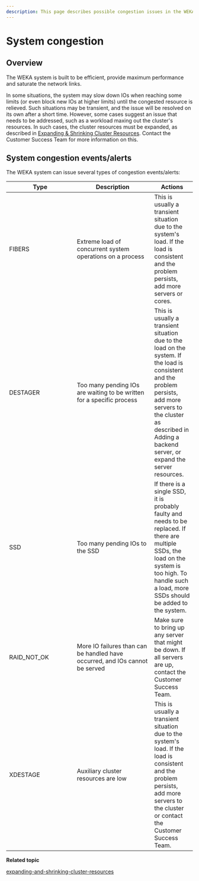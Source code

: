 ```yaml
---
description: This page describes possible congestion issues in the WEKA system.
---
```


# System congestion

## Overview

The WEKA system is built to be efficient, provide maximum performance and saturate the network links.

In some situations, the system may slow down IOs when reaching some limits (or even block new IOs at higher limits) until the congested resource is relieved. Such situations may be transient, and the issue will be resolved on its own after a short time. However, some cases suggest an issue that needs to be addressed, such as a workload maxing out the cluster's resources. In such cases, the cluster resources must be expanded, as described in [Expanding & Shrinking Cluster Resources](expanding-and-shrinking-cluster-resources/). Contact the Customer Success Team for more information on this.

## System congestion events/alerts

The WEKA system can issue several types of congestion events/alerts:

<table><thead><tr><th width="167">Type</th><th width="193">Description</th><th>Actions</th></tr></thead><tbody><tr><td>FIBERS</td><td>Extreme load of concurrent system operations on a process</td><td>This is usually a transient situation due to the system's load. If the load is consistent and the problem persists, add more servers or cores.</td></tr><tr><td>DESTAGER</td><td>Too many pending IOs are waiting to be written for a specific process</td><td>This is usually a transient situation due to the load on the system. If the load is consistent and the problem persists, add more servers to the cluster as described in Adding a backend server, or expand the server resources.</td></tr><tr><td>SSD</td><td>Too many pending IOs to the SSD</td><td>If there is a single SSD, it is probably faulty and needs to be replaced. If there are multiple SSDs, the load on the system is too high. To handle such a load, more SSDs should be added to the system.</td></tr><tr><td>RAID_NOT_OK</td><td>More IO failures than can be handled have occurred, and IOs cannot be served</td><td>Make sure to bring up any server that might be down. If all servers are up, contact the Customer Success Team.</td></tr><tr><td>XDESTAGE</td><td>Auxiliary cluster resources are low</td><td>This is usually a transient situation due to the system's load. If the load is consistent and the problem persists, add more servers to the cluster or contact the Customer Success Team.</td></tr></tbody></table>

**Related topic**

[expanding-and-shrinking-cluster-resources](expanding-and-shrinking-cluster-resources/ "mention")

